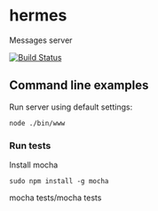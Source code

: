 # hermes
Messages server

[![Build Status](https://secure.travis-ci.org/algomonster/hermes.png)](http://travis-ci.org/algomonster/hermes)

## Command line examples

Run server using default settings:
```
node ./bin/www
```

### Run tests

Install mocha
```
sudo npm install -g mocha
```

mocha tests/mocha tests
